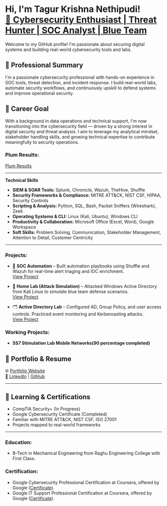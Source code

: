 <h1>Hi, I'm Tagur Krishna Nethipudi! <br/><a href="https://github.com/tagurkrishnanethipudi">🎯 Cybersecurity Enthusiast | </a> <a href="https://www.linkedin.com/in/tagurkrishnanethipudi/">Threat Hunter | SOC Analyst | Blue Team</a></h1>

Welcome to my GitHub profile! I'm passionate about securing digital systems and building real-world cybersecurity tools and labs.

## 🔹 Professional Summary

I'm a passionate cybersecurity professional with hands-on experience in SOC tools, threat detection, and incident response. I build real-world labs, automate security workflows, and continuously upskill to defend systems and improve operational security.

## 🎯 Career Goal

With a background in data operations and technical support, I'm now transitioning into the cybersecurity field — driven by a strong interest in digital security and threat analysis. I aim to leverage my analytical mindset, stakeholder handling skills, and growing technical expertise to contribute meaningfully to security operations.

### Plum Results:
[Plum Results](https://secure.plum.io/p/pgRq5DoGOipDJz7XloimeA)

---

**Technical Skills**

- **SIEM & SOAR Tools:** Splunk, Chronicle, Wazuh, TheHive, Shuffle  
- **Security Frameworks & Compliance:** MITRE ATT&CK, NIST CSF, HIPAA, Security Controls  
- **Scripting & Analysis:** Python, SQL, Bash, Packet Sniffers (Wireshark), Zeek  
- **Operating Systems & CLI:** Linux (Kali, Ubuntu), Windows CLI  
- **Productivity & Collaboration:** Microsoft Office (Excel, Word), Google Workspace  
- **Soft Skills:** Problem Solving, Communication, Stakeholder Management, Attention to Detail, Customer Centricity 

---

### Projects:

- 🔐 **SOC Automation** – Built automation playbooks using Shuffle and Wazuh for real-time alert triaging and IOC enrichment.  
  [View Project](https://github.com/Tagurkrishna/SOC-Automation-Project)

- 🧪 **Home Lab (Attack Simulation)** – Attacked Windows Active Directory from Kali Linux to simulate blue team defense scenarios.  
  [View Project](https://github.com/Tagurkrishna/Home-Lab)

- 🗂 **Active Directory Lab** – Configured AD, Group Policy, and user access controls. Practiced event monitoring and Kerberoasting attacks.  
  [View Project](https://github.com/Tagurkrishna/Active-Directory)

### Working Projects:
- **SS7 Stimulation Lab Mobile Networks(90 percentage completed)**

## 📂 Portfolio & Resume
  
🌐 [Portfolio Website](https://tagurkrishna-portfolio-cybersecurity.vercel.app/)  
🔗 [LinkedIn](https://www.linkedin.com/in/tagurkrishna/) | [GitHub](https://github.com/Tagurkrishna)

---

## 🧠 Learning & Certifications
- CompTIA Security+ (In Progress)
- Google Cybersecurity Certificate (Completed)
- Familiar with MITRE ATT&CK, NIST CSF, ISO 27001
- Projects mapped to real-world frameworks

---

### Education:

- B-Tech in Mechanical Engineering from Raghu Engineering College with First Class.

### Certification:

- Google Cybersecurity Professional Certification at Coursera, offered by Google ([Certificate](https://coursera.org/share/e12b1f3d219d52c145446869cce92e94)).
- Google IT Support Professional Certification at Coursera, offered by Google ([Certificate](https://www.coursera.org/account/accomplishments/verify/NYG22QJ9GJKA)).
